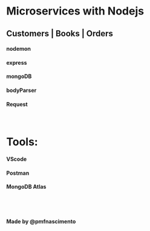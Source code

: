 # Microservices with Nodejs

## Customers | Books | Orders

#### nodemon 
#### express
#### mongoDB
#### bodyParser
#### Request


<br>

# Tools:

#### VScode
#### Postman
#### MongoDB Atlas

<br>

#

#### Made by @pmfnascimento
